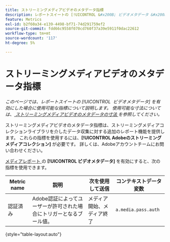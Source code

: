 ```yaml
---
title: ストリーミングメディアビデオのメタデータ指標
description: レポートスイートの [!UICONTROL &#x200B; ビデオメタデータ &#x200B;] を有効にするときに使用できる指標です。
feature: Metrics
exl-id: b2f60a34-e139-4498-bf71-74d291759ef2
source-git-commit: fdd66c9558f070cd760f37a39e5911f0dac22612
workflow-type: tm+mt
source-wordcount: '117'
ht-degree: 5%

---
```


# ストリーミングメディアビデオのメタデータ指標

*このページでは、レポートスイートの [!UICONTROL &#x200B; ビデオメタデータ &#x200B;] を有効にした場合に使用可能な指標について説明します。 使用可能な寸法については、[ ストリーミングメディアビデオのメタデータの寸法 ](../dimensions/sm-video-metadata.md) を参照してください。*

ストリーミングメディアビデオのメタデータ指標は、ストリーミングメディアコレクションライブラリを介したデータ収集に対する追加のレポート機能を提供します。 これらの指標を使用するには、**[!UICONTROL Adobeのストリーミングメディアコレクション]** が必要です。 詳しくは、Adobeアカウントチームにお問い合わせください。

[ メディアレポート ](/help/admin/admin/c-manage-report-suites/c-edit-report-suites/media-management.md) の **[!UICONTROL ビデオメタデータ]** を有効にすると、次の指標を使用できます。

| Metric name | 説明 | 次を使用して送信 | コンテキストデータ変数 |
| --- | --- | --- | --- |
| 認証済み | Adobe認証によってユーザーが許可された場合にトリガーとなるブール値。 | メディア開始、メディア終了 | `a.media.pass.auth` |

{style="table-layout:auto"}
